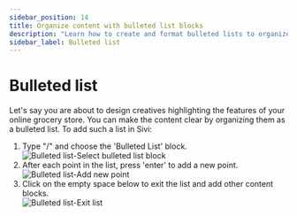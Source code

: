 ```yaml
---
sidebar_position: 14
title: Organize content with bulleted list blocks
description: "Learn how to create and format bulleted lists to organize information in your content."
sidebar_label: Bulleted list
---
```


# Bulleted list

Let's say you are about to design creatives highlighting the features of your online grocery store. You can make the content clear by organizing them as a bulleted list. To add such a list in Sivi:

1. Type "/" and choose the 'Bulleted List' block.  
   <img src="/img/working-with-content/bulleted-list/1_bulleted-list_select-bulleted-list-block.png" alt="Bulleted list-Select bulleted list block" />
2. After each point in the list, press 'enter' to add a new point.  
   <img src="/img/working-with-content/bulleted-list/2_bulleted-list_add-new-point.png" alt="Bulleted list-Add new point" />
3. Click on the empty space below to exit the list and add other content blocks.  
   <img src="/img/working-with-content/bulleted-list/3_bulleted-list_exit-list.png" alt="Bulleted list-Exit list" />